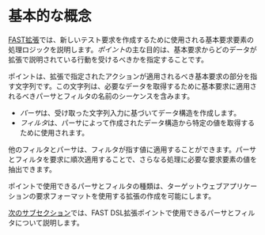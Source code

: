 [link-fast]:                ../intro.md
[link-parsers]:             parsers.md

# 基本的な概念

[FAST拡張][link-fast]では、新しいテスト要求を作成するために使用される基本要求要素の処理ロジックを説明します。*ポイント*の主な目的は、基本要求からどのデータが拡張で説明されている行動を受けるべきかを指定することです。

ポイントは、拡張で指定されたアクションが適用されるべき基本要求の部分を指す文字列です。この文字列は、必要なデータを取得するために基本要求に適用されるべきパーサとフィルタの名前のシーケンスを含みます。

* *パーサ*は、受け取った文字列入力に基づいてデータ構造を作成します。
* *フィルタ*は、パーサによって作成されたデータ構造から特定の値を取得するために使用されます。

他のフィルタとパーサは、フィルタが指す値に適用することができます。パーサとフィルタを要求に順次適用することで、さらなる処理に必要な要求要素の値を抽出できます。

ポイントで使用できるパーサとフィルタの種類は、ターゲットウェブアプリケーションの要求フォーマットを使用する拡張の作成を可能にします。

[次のサブセクション][link-parsers]では、FAST DSL拡張ポイントで使用できるパーサとフィルタについて説明します。